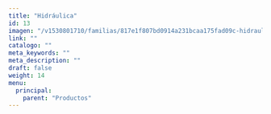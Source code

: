 ```yaml
---
title: "Hidráulica"
id: 13
imagen: "/v1530801710/familias/817e1f807bd0914a231bcaa175fad09c-hidraulica.jpg"
link: ""
catalogo: ""
meta_keywords: ""
meta_description: ""
draft: false
weight: 14
menu:
  principal:
    parent: "Productos"
---
```

